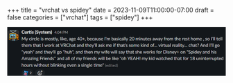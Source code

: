 +++
title = "vrchat vs spidey"
date = 2023-11-09T11:00:00-07:00
draft = false
categories = ["vrchat"]
tags = ["spidey"]
+++

![](./spidey.png)